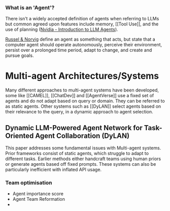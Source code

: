 ### What is an 'Agent'?
There isn't a widely accepted definition of agents when referring to LLMs but common agreed upon features include memory, [[Tool Use]], and the use of planning ([Nvidia - Introduction to LLM Agents](https://developer.nvidia.com/blog/introduction-to-llm-agents/)). 

[Russel & Norvig](https://ebookcentral.proquest.com/lib/suss/reader.action?docID=5495854&ppg=23) define an agent as something that acts, but state that a computer agent should operate autonomously, perceive their environment, persist over a prolonged time period, adapt to change, and create and pursue goals. 



# Multi-agent Architectures/Systems
Many different approaches to multi-agent systems have been developed, some like [[CAMEL]], [[ChatDev]] and [[AgentVerse]] use a fixed set of agents and do not adapt based on query or domain. They can be referred to as static agents. Other systems such as [[DyLAN]] select agents based on their relevance to the query, in a dynamic approach to agent selection.

## Dynamic LLM-Powered Agent Network for Task-Oriented Agent Collaboration (DyLAN)
This paper addresses some fundamental issues with Multi-agent systems. Prior frameworks consist of static agents, which struggle to adapt to different tasks. Earlier methods either handcraft teams using human priors or generate agents based off fixed prompts. These systems can also be particularly inefficient with inflated API usage. 


### Team optimisation
- Agent importance score
- Agent Team Reformation
- 